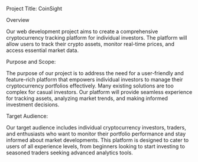 Project Title: CoinSight 

 

Overview 

Our web development project aims to create a comprehensive cryptocurrency tracking platform for individual investors. The platform will allow users to track their crypto assets, monitor real-time prices, and access essential market data. 

 

Purpose and Scope: 

The purpose of our project is to address the need for a user-friendly and feature-rich platform that empowers individual investors to manage their cryptocurrency portfolios effectively. Many existing solutions are too complex for casual investors. Our platform will provide seamless experience for tracking assets, analyzing market trends, and making informed investment decisions. 

 

Target Audience: 

Our target audience includes individual cryptocurrency investors, traders, and enthusiasts who want to monitor their portfolio performance and stay informed about market developments. This platform is designed to cater to users of all experience levels, from beginners looking to start investing to seasoned traders seeking advanced analytics tools. 
